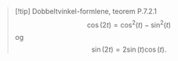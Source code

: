 > [!tip] Dobbeltvinkel-formlene, teorem P.7.2.1    
$$\cos(2t)= \cos^2(t)-\sin^2(t) $$
og $$ \sin(2t) = 2\sin (t)\cos(t).$$

